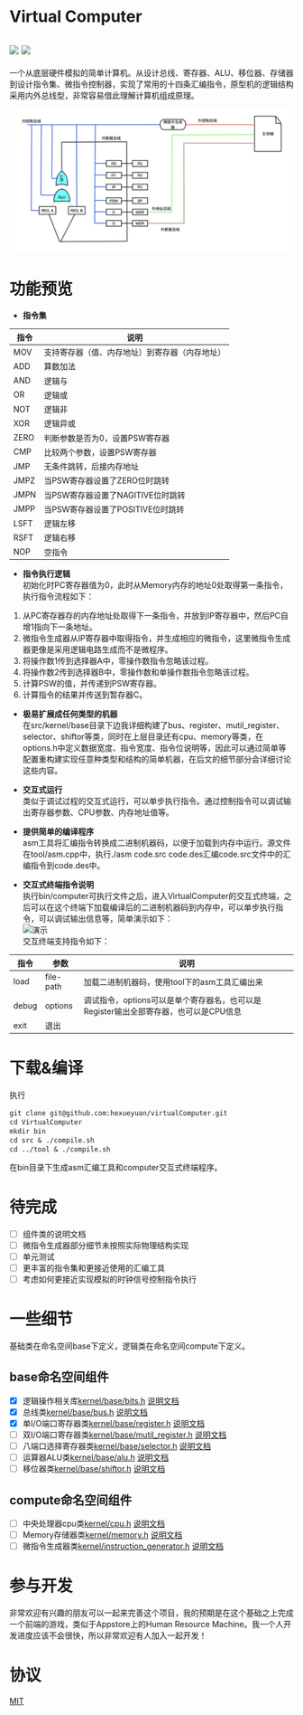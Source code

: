 # Virtual Computer

[![](https://img.shields.io/dub/l/vibe-d.svg)](https://github.com/hexueyuan/virtualComputer/blob/v0.01/LICENSE)
![](https://img.shields.io/sonar/4.2/http/sonar.petalslink.com/org.ow2.petals%3Apetals-se-ase/coverage.svg)
---
一个从底层硬件模拟的简单计算机。从设计总线、寄存器、ALU、移位器、存储器到设计指令集、微指令控制器，实现了常用的十四条汇编指令，原型机的逻辑结构采用内外总线型，非常容易借此理解计算机组成原理。

![原型设计](document/image/yuanxing.png)

# 功能预览
* **指令集**  

指令         |说明             
-------------|--------------  
MOV|支持寄存器（值、内存地址）到寄存器（内存地址）  
ADD|算数加法  
AND|逻辑与  
OR|逻辑或  
NOT|逻辑非  
XOR|逻辑异或  
ZERO|判断参数是否为0，设置PSW寄存器  
CMP|比较两个参数，设置PSW寄存器  
JMP|无条件跳转，后接内存地址  
JMPZ|当PSW寄存器设置了ZERO位时跳转  
JMPN|当PSW寄存器设置了NAGITIVE位时跳转  
JMPP|当PSW寄存器设置了POSITIVE位时跳转  
LSFT|逻辑左移  
RSFT|逻辑右移  
NOP|空指令  

* **指令执行逻辑**  
初始化时PC寄存器值为0，此时从Memory内存的地址0处取得第一条指令，执行指令流程如下：  
1. 从PC寄存器存的内存地址处取得下一条指令，并放到IP寄存器中，然后PC自增1指向下一条地址。  
2. 微指令生成器从IP寄存器中取得指令，并生成相应的微指令，这里微指令生成器更像是采用逻辑电路生成而不是微程序。 
3. 将操作数1传到选择器A中，零操作数指令忽略该过程。  
4. 将操作数2传到选择器B中，零操作数和单操作数指令忽略该过程。  
5. 计算PSW的值，并传递到PSW寄存器。  
6. 计算指令的结果并传送到暂存器C。  

* **极易扩展成任何类型的机器**  
在src/kernel/base目录下边我详细构建了bus、register、mutil_register、selector、shiftor等类，同时在上层目录还有cpu、memory等类，在options.h中定义数据宽度、指令宽度、指令位说明等，因此可以通过简单等配置重构建实现任意种类型和结构的简单机器，在后文的细节部分会详细讨论这些内容。

* **交互式运行**  
类似于调试过程的交互式运行，可以单步执行指令。通过控制指令可以调试输出寄存器参数、CPU参数、内存地址值等。  

* **提供简单的编译程序**  
asm工具将汇编指令转换成二进制机器码，以便于加载到内存中运行。源文件在tool/asm.cpp中，执行./asm code.src code.des汇编code.src文件中的汇编指令到code.des中。  

* **交互式终端指令说明**  
执行bin/computer可执行文件之后，进入VirtualComputer的交互式终端，之后可以在这个终端下加载编译后的二进制机器码到内存中，可以单步执行指令，可以调试输出信息等，简单演示如下：  
![演示](document/image/yanshi.gif)  
交互终端支持指令如下：  

指令|参数|说明  
---|---|---  
load|file-path|加载二进制机器码，使用tool下的asm工具汇编出来  
debug|options|调试指令，options可以是单个寄存器名，也可以是Register输出全部寄存器，也可以是CPU信息  
exit|退出  

# 下载&编译  
执行
```
git clone git@github.com:hexueyuan/virtualComputer.git
cd VirtualComputer
mkdir bin
cd src & ./compile.sh
cd ../tool & ./compile.sh
```  
在bin目录下生成asm汇编工具和computer交互式终端程序。  

# 待完成  

- [ ] 组件类的说明文档
- [ ] 微指令生成器部分细节未按照实际物理结构实现
- [ ] 单元测试
- [ ] 更丰富的指令集和更接近使用的汇编工具
- [ ] 考虑如何更接近实现模拟的时钟信号控制指令执行  

# 一些细节
基础类在命名空间base下定义，逻辑类在命名空间compute下定义。  

## base命名空间组件

- [x] 逻辑操作相关库[kernel/base/bits.h](src/kernel/base/bits.h) [说明文档](document/Bits.md)
- [x] 总线类[kernel/base/bus.h](src/kernel/base/bus.h) [说明文档](document/Bus.md)
- [x] 单I/O端口寄存器类[kernel/base/register.h](src/kernel/base/register.h) [说明文档](document/Register.md)
- [ ] 双I/O端口寄存器类[kernel/base/mutil_register.h](src/kernel/base/mutil_register.h) [说明文档](document/Mutil_register.h)
- [ ] 八端口选择寄存器类[kernel/base/selector.h](src/kernel/base/selector.h) [说明文档](.)
- [ ] 运算器ALU类[kernel/base/alu.h](src/kernel/base/alu.h) [说明文档](.)
- [ ] 移位器类[kernel/base/shiftor.h](src/kernel/base/shiftor.h) [说明文档](.)

## compute命名空间组件

- [ ] 中央处理器cpu类[kernel/cpu.h](src/kernel/cpu.h) [说明文档](.)
- [ ] Memory存储器类[kernel/memory.h](src/kernel.h) [说明文档](.)
- [ ] 微指令生成器类[kernel/instruction_generator.h](src/kernel/instruction_generator.h) [说明文档](.)

# 参与开发
非常欢迎有兴趣的朋友可以一起来完善这个项目，我的预期是在这个基础之上完成一个前端的游戏，类似于Appstore上的Human Resource Machine。我一个人开发进度应该不会很快，所以非常欢迎有人加入一起开发！

# 协议
[MIT](LICENSE)
